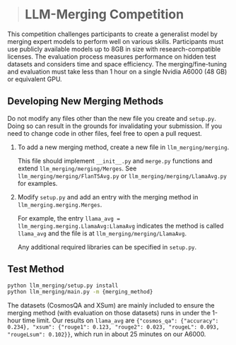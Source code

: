 > # LLM-Merging Competition

This competition challenges participants to create a generalist model by merging expert models to perform well on various skills. Participants must use publicly available models up to 8GB in size with research-compatible licenses. The evaluation process measures performance on hidden test datasets and considers time and space efficiency. The merging/fine-tuning and evaluation must take less than 1 hour on a single Nvidia A6000 (48 GB) or equivalent GPU.

## Developing New Merging Methods

Do not modify any files other than the new file you create and `setup.py`. Doing so can result in the grounds for invalidating your submission. If you need to change code in other files, feel free to open a pull request.

1. To add a new merging method, create a new file in `llm_merging/merging`.

    This file should implement `__init__.py` and `merge.py` functions and extend `llm_merging/merging/Merges`.
    See `llm_merging/merging/FlanT5Avg.py` or `llm_merging/merging/LlamaAvg.py` for examples.

2. Modify `setup.py` and add an entry with the merging method in `llm_merging.merging.Merges`.

    For example, the entry `llama_avg = llm_merging.merging.LlamaAvg:LlamaAvg` indicates the method is called `llama_avg` and the file is at `llm_merging/merging/LlamaAvg`.

    Any additional required libraries can be specified in `setup.py`.

## Test Method

```bash
python llm_merging/setup.py install
python llm_merging/main.py -m {merging_method}
```

The datasets (CosmosQA and XSum) are mainly included to ensure the merging method (with evaluation on those datasets) runs in under the 1-hour time limit. Our results on `llama_avg` are `{"cosmos_qa": {"accuracy": 0.234}, "xsum": {"rouge1": 0.123, "rouge2": 0.023, "rougeL": 0.093, "rougeLsum": 0.102}}`, which run in about 25 minutes on our A6000.